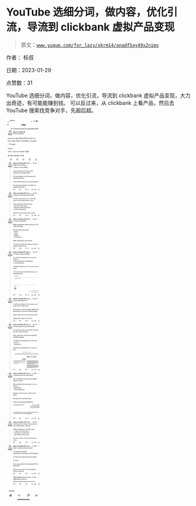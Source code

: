 # YouTube 选细分词，做内容，优化引流，导流到 clickbank 虚拟产品变现

> 原文：[`www.yuque.com/for_lazy/xkrm14/anadf5ay49x2nimv`](https://www.yuque.com/for_lazy/xkrm14/anadf5ay49x2nimv)

作者： 标叔 

日期：2023-01-29 

点赞数：31 

YouTube 选细分词，做内容，优化引流，导流到 clickbank 虚拟产品变现，大力出奇迹，有可能能赚到钱。 可以反过来，从 clickbank 上看产品，然后去 YouTube 搜索找竞争对手，先超后超。 

![](img/a06e69084bc78e371ab287f1242e9c19.png) 

